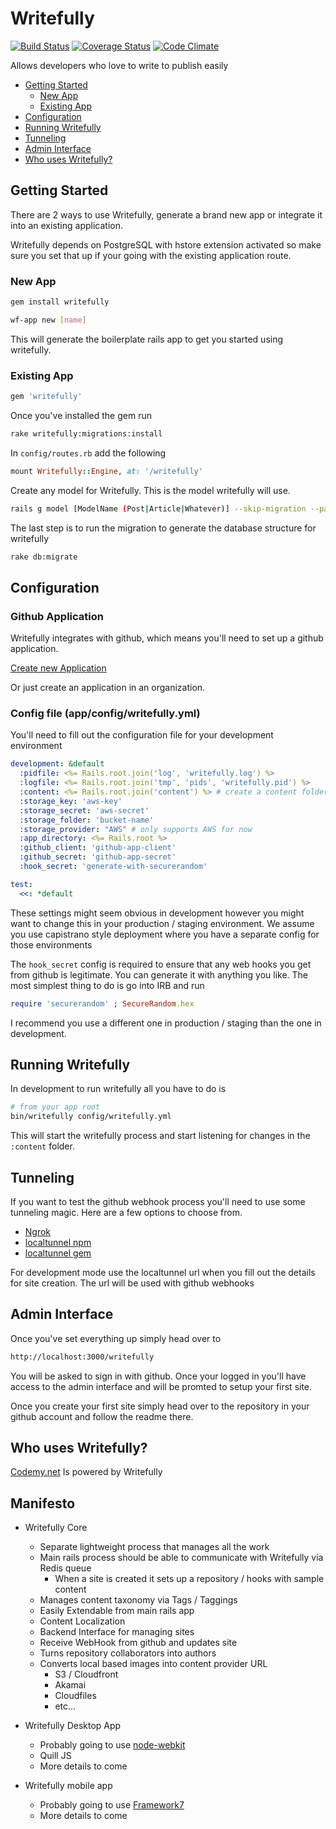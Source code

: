 # Writefully

[![Build Status](https://travis-ci.org/codemy/writefully.svg?branch=master)](https://travis-ci.org/codemy/writefully) [![Coverage Status](https://coveralls.io/repos/codemy/writefully/badge.png?branch=master)](https://coveralls.io/r/codemy/writefully?branch=master) [![Code Climate](https://codeclimate.com/github/codemy/writefully.png)](https://codeclimate.com/github/codemy/writefully)

Allows developers who love to write to publish easily

+ [Getting Started](#getting-started)
    + [New App](#new-app)
    + [Existing App](#existing-app)
+ [Configuration](#configuration)
+ [Running Writefully](#running-writefully)
+ [Tunneling](#tunneling)
+ [Admin Interface](#admin-interface)
+ [Who uses Writefully?](#who-uses-writefully)

## Getting Started

There are 2 ways to use Writefully, generate a brand new app or integrate it into an existing application.

Writefully depends on PostgreSQL with hstore extension activated so make sure you set that up if your going with the existing application route.

### New App

```bash
gem install writefully

wf-app new [name]
```

This will generate the boilerplate rails app to get you started using writefully.

### Existing App

```bash
gem 'writefully'
```

Once you've installed the gem run 

```bash
rake writefully:migrations:install
```

In `config/routes.rb` add the following

```ruby
mount Writefully::Engine, at: '/writefully'
```

Create any model for Writefully. This is the model writefully will use.

```bash
rails g model [ModelName (Post|Article|Whatever)] --skip-migration --parent=writefully/post
```

The last step is to run the migration to generate the database structure for writefully

```bash
rake db:migrate
```

## Configuration

### Github Application

Writefully integrates with github, which means you'll need to set up a github application.

[Create new Application](https://github.com/settings/applications/new)

Or just create an application in an organization.

### Config file (app/config/writefully.yml)

You'll need to fill out the configuration file for your development environment

```yaml
development: &default
  :pidfile: <%= Rails.root.join('log', 'writefully.log') %>
  :logfile: <%= Rails.root.join('tmp', 'pids', 'writefully.pid') %>
  :content: <%= Rails.root.join('content') %> # create a content folder for development
  :storage_key: 'aws-key'
  :storage_secret: 'aws-secret'
  :storage_folder: 'bucket-name'
  :storage_provider: "AWS" # only supports AWS for now
  :app_directory: <%= Rails.root %>
  :github_client: 'github-app-client'
  :github_secret: 'github-app-secret'
  :hook_secret: 'generate-with-securerandom' 

test:
  <<: *default
```

These settings might seem obvious in development however you might want to change this in your production / staging environment. We assume you use capistrano style deployment where you have a separate config for those environments

The `hook_secret` config is required to ensure that any web hooks you get from github is legitimate. You can generate it with anything you like. The most simplest thing to do is go into IRB and run

```ruby
require 'securerandom' ; SecureRandom.hex
```

I recommend you use a different one in production / staging than the one in development.

## Running Writefully

In development to run writefully all you have to do is 

```bash
# from your app root
bin/writefully config/writefully.yml
```

This will start the writefully process and start listening for changes in the `:content` folder.

## Tunneling

If you want to test the github webhook process you'll need to use some  tunneling magic. Here are a few options to choose from.

+ [Ngrok](https://ngrok.com/)
+ [localtunnel npm](http://localtunnel.me/)
+ [localtunnel gem](http://progrium.com/localtunnel/)

For development mode use the localtunnel url when you fill out the details for site creation. The url will be used with github webhooks

## Admin Interface

Once you've set everything up simply head over to

```bash
http://localhost:3000/writefully
```

You will be asked to sign in with github. Once your logged in you'll have access to the admin interface and will be promted to setup your first site.

Once you create your first site simply head over to the repository in your github account and follow the readme there.

## Who uses Writefully?

[Codemy.net](http://codemy.net) Is powered by Writefully


## Manifesto

+ Writefully Core
  + Separate lightweight process that manages all the work
  + Main rails process should be able to communicate with Writefully via Redis queue
    + When a site is created it sets up a repository / hooks with sample content
  + Manages content taxonomy via Tags / Taggings
  + Easily Extendable from main rails app
  + Content Localization
  + Backend Interface for managing sites
  + Receive WebHook from github and updates site
  + Turns repository collaborators into authors
  + Converts local based images into content provider URL
    + S3 / Cloudfront
    + Akamai
    + Cloudfiles
    + etc...

+ Writefully Desktop App
  + Probably going to use [node-webkit](https://github.com/rogerwang/node-webkit)
  + Quill JS
  + More details to come

+ Writefully mobile app
  + Probably going to use [Framework7](http://www.idangero.us/framework7/)
  + More details to come
